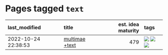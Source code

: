 # Pages tagged `text`

|last_modified|title|est. idea maturity|tags
|:---|:---|---:|:---|
|2022-10-24 22:38:53|[multimae +text](../multimae_w_text.md)|479|[![](https://img.shields.io/badge/tag-experimental-869bd0)](../tags/experimental.md) [![](https://img.shields.io/badge/tag-prompting-1043a5)](../tags/prompting.md) [![](https://img.shields.io/badge/tag-text-49fd1a)](../tags/text.md)|
